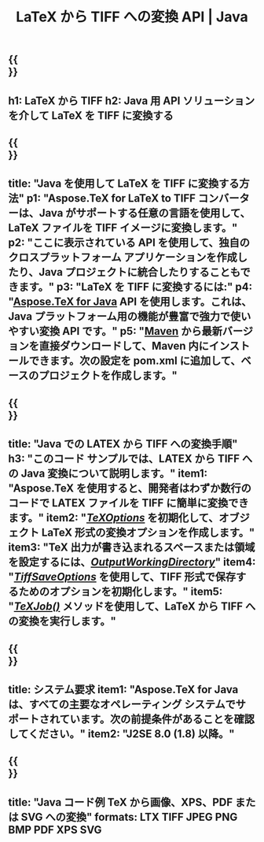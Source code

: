 ﻿---
translation: true
template: /_templates/_conversion-child-java.md
title: LaTeX から TIFF への変換 API | Java
description: LaTeX から TIFF への変換機能。このオンプレミス Java ライブラリをプロジェクトに統合するか、クロスプラットフォーム アプリケーションを使用して LaTeX を TIFF に変換します。
keywords: latex to tiff api java、latex2tiff 統合
url: /java/conversion/latex-to-tiff/
family: tex
platformtag: java
feature: conversion
informat: LATEX
outformat: TIFF
otherformats: BMP XPS PDF JPEG
---

{{<section banner>}}
---
h1: LaTeX から TIFF
h2: Java 用 API ソリューションを介して LaTeX を TIFF に変換する
---

{{<section overview>}}
---
title: "Java を使用して LaTeX を TIFF に変換する方法"
p1: "Aspose.TeX for LaTeX to TIFF コンバーターは、Java がサポートする任意の言語を使用して、LaTeX ファイルを TIFF イメージに変換します。"
p2: "ここに表示されている API を使用して、独自のクロスプラットフォーム アプリケーションを作成したり、Java プロジェクトに統合したりすることもできます。"
p3: "LaTeX を TIFF に変換するには:"
p4: "[Aspose.TeX for Java](https://products.aspose.com/tex/java) API を使用します。これは、Java プラットフォーム用の機能が豊富で強力で使いやすい変換 API です。"
p5: "[Maven](https://repository.aspose.com/webapp/#/artifacts/browse/tree/General/repo/com/aspose/aspose-tex) から最新バージョンを直接ダウンロードして、Maven 内にインストールできます。次の設定を pom.xml に追加して、ベースのプロジェクトを作成します。"
---

{{<section feature1>}}
---
title: "Java での LATEX から TIFF への変換手順"
h3: "このコード サンプルでは、​​LATEX から TIFF への Java 変換について説明します。"
item1: "Aspose.TeX を使用すると、開発者はわずか数行のコードで LATEX ファイルを TIFF に簡単に変換できます。"
item2: "[*TeXOptions*](https://reference.aspose.com/tex/java/com.aspose.tex/TeXOptions) を初期化して、オブジェクト LaTeX 形式の変換オプションを作成します。"
item3: "TeX 出力が書き込まれるスペースまたは領域を設定するには、[*OutputWorkingDirectory*](https://reference.aspose.com/tex/java/com.aspose.tex/TeXOptions#getOutputWorkingDirectory--)"
item4: "[*TiffSaveOptions*](https://reference.aspose.com/tex/java/com.aspose.tex.rendering/TiffSaveOptions) を使用して、TIFF 形式で保存するためのオプションを初期化します。"
item5: "[*TeXJob()*](https://reference.aspose.com/tex/java/com.aspose.tex/TeXJob) メソッドを使用して、LaTeX から TIFF への変換を実行します。"
---

{{<section feature2>}}
---
title: システム要求
item1: "Aspose.TeX for Java は、すべての主要なオペレーティング システムでサポートされています。次の前提条件があることを確認してください。"
item2: "J2SE 8.0 (1.8) 以降。"
---

{{<section widget>}}
---
title: "Java コード例 TeX から画像、XPS、PDF または SVG への変換"
formats: LTX TIFF JPEG PNG BMP PDF XPS SVG
---